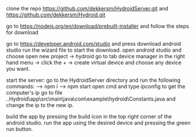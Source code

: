 clone the repo https://github.com/dekkersm/HydroidServer.git
and https://github.com/dekkersm/Hydroid.git

go to https://nodejs.org/en/download/prebuilt-installer and follow the steps for download

go to https://developer.android.com/studio and press download android studio
run the wizard file to start the download.
open android studio and choose open new project -> hydroid
go to tab device manager in the right hand menu -> click the + -> create virtual device and choose any device you want.

start the server:
go to the HydroidServer directory and run the following commands:
--> npm i
--> npm start
open cmd and type ipconfig to get the computer's ip
go to file ..Hydroid\app\src\main\java\com\example\hydroid\Constants.java and change the ip to the new ip.


build the app by pressing the build icon in the top right corner of the android studio.
run the app using the desired device and pressing the green run button.
